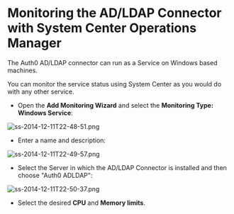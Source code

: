 # Monitoring the AD/LDAP Connector with System Center Operations Manager

The Auth0 AD/LDAP connector can run as a Service on Windows based machines.

You can monitor the service status using System Center as you would do with any other service.

* Open the __Add Monitoring Wizard__ and select the __Monitoring Type: Windows Service__:

![ss-2014-12-11T22-48-51.png](https://s3.amazonaws.com/blog.auth0.com/ss-2014-12-11T22-48-51.png)

* Enter a name and description:

![ss-2014-12-11T22-49-57.png](https://s3.amazonaws.com/blog.auth0.com/ss-2014-12-11T22-49-57.png)

* Select the Server in which the AD/LDAP Connector is installed and then choose "Auth0 ADLDAP":

![ss-2014-12-11T22-50-37.png](https://s3.amazonaws.com/blog.auth0.com/ss-2014-12-11T22-50-37.png)

* Select the desired **CPU** and **Memory limits**.
